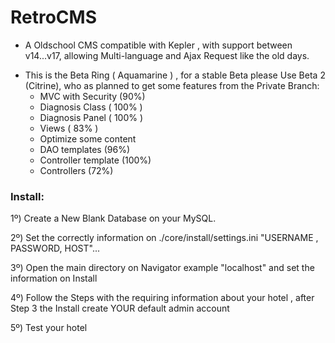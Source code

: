 # RetroCMS
- A Oldschool CMS compatible with Kepler , with support between v14...v17, allowing Multi-language and Ajax Request like the old days.


+ This is the Beta Ring ( Aquamarine ) , for a stable Beta please Use Beta 2 (Citrine), who as planned to get some features from the Private Branch:
  - MVC with Security (90%)
  - Diagnosis Class ( 100% )
  - Diagnosis Panel ( 100% )
  - Views ( 83% ) 
  - Optimize some content
  - DAO templates (96%)
  - Controller template (100%)
  - Controllers (72%)
  
  
### Install:

1º) Create a New Blank Database on your MySQL.

2º) Set the correctly information on ./core/install/settings.ini "USERNAME , PASSWORD, HOST"...

3º) Open the main directory on Navigator example "localhost" and set the information on Install

4º) Follow the Steps with the requiring information about your hotel , after Step 3 the Install create YOUR default admin account

5º) Test your hotel




